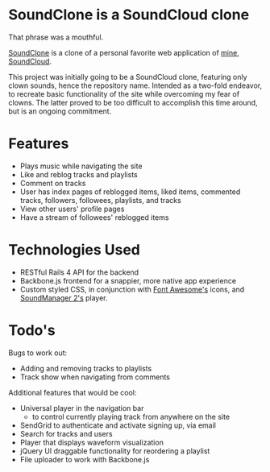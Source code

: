 # SoundClone is a SoundCloud clone #


That phrase was a mouthful.
 
[SoundClone](http://dwoowb.com/soundclone) is a clone of a personal favorite web application of [mine](http://dwoowb.com), [SoundCloud](http://soundcloud.com).

This project was initially going to be a SoundCloud clone, featuring only clown sounds, hence the repository name. Intended as a two-fold endeavor, to recreate basic functionality of the site while overcoming my fear of clowns. The latter proved to be too difficult to accomplish this time around, but is an ongoing commitment. 

# Features #


* Plays music while navigating the site
* Like and reblog tracks and playlists
* Comment on tracks
* User has index pages of reblogged items, liked items, commented tracks, followers, followees, playlists, and tracks
* View other users' profile pages
* Have a stream of followees' reblogged items

# Technologies Used #


* RESTful Rails 4 API for the backend
* Backbone.js frontend for a snappier, more native app experience
* Custom styled CSS, in conjunction with [Font Awesome's](http://fortawesome.github.io/Font-Awesome/) icons, and [SoundManager 2's](http://www.schillmania.com/projects/soundmanager2/) player.

# Todo's #


Bugs to work out:

* Adding and removing tracks to playlists
* Track show when navigating from comments


Additional features that would be cool:

* Universal player in the navigation bar
	* to control currently playing track from anywhere on the site
* SendGrid to authenticate and activate signing up, via email
* Search for tracks and users
* Player that displays waveform visualization
* jQuery UI draggable functionality for reordering a playlist
* File uploader to work with Backbone.js